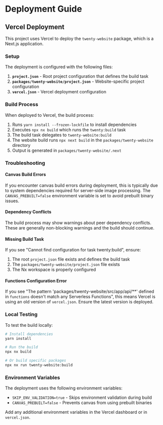 # Deployment Guide

## Vercel Deployment

This project uses Vercel to deploy the `twenty-website` package, which is a Next.js application.

### Setup

The deployment is configured with the following files:

1. **`project.json`** - Root project configuration that defines the build task
2. **`packages/twenty-website/project.json`** - Website-specific project configuration  
3. **`vercel.json`** - Vercel deployment configuration

### Build Process

When deployed to Vercel, the build process:

1. Runs `yarn install --frozen-lockfile` to install dependencies
2. Executes `npx nx build` which runs the `twenty:build` task
3. The build task delegates to `twenty-website:build`
4. The website build runs `npx next build` in the `packages/twenty-website` directory
5. Output is generated in `packages/twenty-website/.next`

### Troubleshooting

#### Canvas Build Errors

If you encounter canvas build errors during deployment, this is typically due to system dependencies required for server-side image processing. The `CANVAS_PREBUILT=false` environment variable is set to avoid prebuilt binary issues.

#### Dependency Conflicts

The build process may show warnings about peer dependency conflicts. These are generally non-blocking warnings and the build should continue.

#### Missing Build Task

If you see "Cannot find configuration for task twenty:build", ensure:

1. The root `project.json` file exists and defines the build task
2. The `packages/twenty-website/project.json` file exists
3. The Nx workspace is properly configured

#### Functions Configuration Error

If you see "The pattern 'packages/twenty-website/src/app/api/**' defined in `functions` doesn't match any Serverless Functions", this means Vercel is using an old version of `vercel.json`. Ensure the latest version is deployed.

### Local Testing

To test the build locally:

```bash
# Install dependencies
yarn install

# Run the build
npx nx build

# Or build specific packages
npx nx run twenty-website:build
```

### Environment Variables

The deployment uses the following environment variables:

- `SKIP_ENV_VALIDATION=true` - Skips environment validation during build
- `CANVAS_PREBUILT=false` - Prevents canvas from using prebuilt binaries

Add any additional environment variables in the Vercel dashboard or in `vercel.json`. 